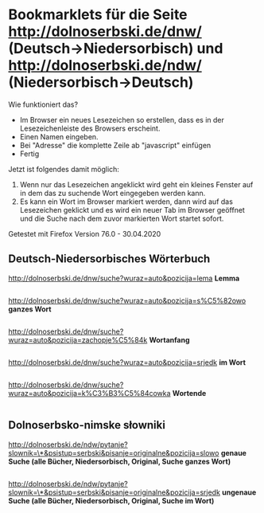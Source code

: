 # Bookmarklets für die Seite http://dolnoserbski.de/dnw/ (Deutsch->Niedersorbisch) und http://dolnoserbski.de/ndw/ (Niedersorbisch->Deutsch)

Wie funktioniert das?
- Im Browser ein neues Lesezeichen so erstellen, dass es in der Lesezeichenleiste des Browsers erscheint.
- Einen Namen eingeben.
- Bei "Adresse" die komplette Zeile ab "javascript" einfügen
- Fertig

Jetzt ist folgendes damit möglich:
1. Wenn nur das Lesezeichen angeklickt wird geht ein kleines Fenster auf in dem das zu suchende Wort eingegeben werden kann.
2. Es kann ein Wort im Browser markiert werden, dann wird auf das Lesezeichen geklickt und es wird ein neuer Tab im Browser
   geöffnet und die Suche nach dem zuvor markierten Wort startet sofort.

Getestet mit Firefox Version 76.0 - 30.04.2020

## Deutsch-Niedersorbisches Wörterbuch

http://dolnoserbski.de/dnw/suche?wuraz=auto&pozicija=lema
**Lemma**
```javascript:s=document.getSelection();if(!s||s==%27%27){void(s=prompt(%27Suche%20mit%20Lemma%20(Grundform).%20Suchbegriff%20auf%20Deutsch%20eingeben:%27,%27%27))};if(s){w=open(%27http://dolnoserbski.de/dnw/suche?wuraz=%27+encodeURIComponent(s)+%27&pozicija=lema%27,%27%27,%27%27);w.focus();}
```

http://dolnoserbski.de/dnw/suche?wuraz=auto&pozicija=s%C5%82owo
**ganzes Wort**
```javascript:s=document.getSelection();if(!s||s==%22%22){void(s=prompt(%27Suche%20mit%20ganzes%20Wort.%20Suchbegriff%20auf%20Deutsch%20eingeben:%27,%27%27))};if(s){w=open(%27http://dolnoserbski.de/dnw/suche?wuraz=%27+encodeURIComponent(s)+%27&pozicija=s%C5%82owo%27,%27%27,%27%27);w.focus();}
```

http://dolnoserbski.de/dnw/suche?wuraz=auto&pozicija=zachopje%C5%84k
**Wortanfang**
```javascript:s=document.getSelection();if(!s||s==%22%22){void(s=prompt(%27Suche%20mit%20Wortanfang.%20Suchbegriff%20auf%20Deutsch%20eingeben:%27,%27%27))};if(s){w=open(%27http://dolnoserbski.de/dnw/suche?wuraz=%27+encodeURIComponent(s)+%27&pozicija=zachopje%C5%84k%27,%27%27,%27%27);w.focus();}
```

http://dolnoserbski.de/dnw/suche?wuraz=auto&pozicija=srjedk
**im Wort**
```javascript:s=document.getSelection();if(!s||s==%22%22){void(s=prompt(%27Suche%20im%20Wort.%20Suchbegriff%20auf%20Deutsch%20eingeben:%27,%27%27))};if(s){w=open(%27http://dolnoserbski.de/dnw/suche?wuraz=%27+encodeURIComponent(s)+%27&pozicija=srjedk%27,%27%27,%27%27);w.focus();}
```

http://dolnoserbski.de/dnw/suche?wuraz=auto&pozicija=k%C3%B3%C5%84cowka
**Wortende**
```javascript:s=document.getSelection();if(!s||s==%22%22){void(s=prompt(%27Suche%20am%20Wortende.%20Suchbegriff%20auf%20Deutsch%20eingeben:%27,%27%27))};if(s){w=open(%27http://dolnoserbski.de/dnw/suche?wuraz=%27+encodeURIComponent(s)+%27&pozicija=k%C3%B3%C5%84cowka%27,%27%27,%27%27);w.focus();}
```

## Dolnoserbsko-nimske słowniki

http://dolnoserbski.de/ndw/pytanje?slownik=\*&psistup=serbski&pisanje=originalne&pozicija=slowo
**genaue Suche (alle Bücher, Niedersorbisch, Original, Suche ganzes Wort)**
```javascript:s=document.getSelection();if(!s||s==%22%22){void(s=prompt(%27Suchbegriff%20auf%20Sorbisch%20eingeben:%27,%27%27));};if(s){w=open(%27http://dolnoserbski.de/ndw/pytanje?wuraz=%27+encodeURIComponent(s)+%27&slownik=*&psistup=serbski&pisanje=originalne&pozicija=slowo%27,%27%27,%27%27);w.focus();}
```

http://dolnoserbski.de/ndw/pytanje?slownik=\*&psistup=serbski&pisanje=originalne&pozicija=srjedk
**ungenaue Suche (alle Bücher, Niedersorbisch, Original, Suche im Wort)**
```javascript:s=document.getSelection();if(!s||s==%22%22){void(s=prompt(%27Ungenaue%20Wortsuche.%20Suchbegriff%20auf%20Sorbisch%20eingeben:%27,%27%27));};if(s){w=open(%27http://dolnoserbski.de/ndw/pytanje?wuraz=%27+encodeURIComponent(s)+%27&slownik=*&psistup=serbski&pisanje=originalne&pozicija=srjedk%27,%27%27,%27%27);w.focus();}
```
